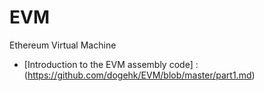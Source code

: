 # EVM
Ethereum Virtual Machine

- [Introduction to the EVM assembly code] : (https://github.com/dogehk/EVM/blob/master/part1.md)
